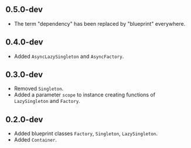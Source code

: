 ## 0.5.0-dev
- The term "dependency" has been replaced by "blueprint" everywhere.

## 0.4.0-dev
- Added `AsyncLazySingleton` and `AsyncFactory`.

## 0.3.0-dev
- Removed `Singleton`.
- Added a parameter `scope` to instance creating functions of `LazySingleton` and `Factory`.

## 0.2.0-dev
- Added blueprint classes `Factory`, `Singleton`, `LazySingleton`.
- Added `Container`.
